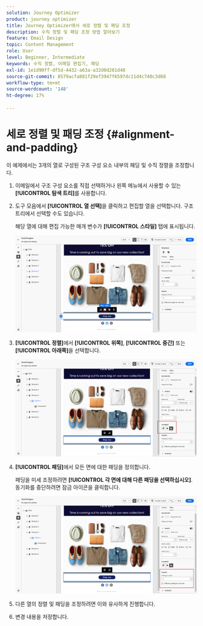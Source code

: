 ```yaml
---
solution: Journey Optimizer
product: journey optimizer
title: Journey Optimizer에서 세로 정렬 및 패딩 조정
description: 수직 정렬 및 패딩 조정 방법 알아보기
feature: Email Design
topic: Content Management
role: User
level: Beginner, Intermediate
keywords: 수직 정렬, 이메일 편집기, 패딩
exl-id: 1e1d90ff-df5d-4432-a63a-a32d0d281d48
source-git-commit: 8579acfa881f29ef3947f6597dc11d4c740c3d68
workflow-type: tm+mt
source-wordcount: '148'
ht-degree: 17%

---
```


# 세로 정렬 및 패딩 조정 {#alignment-and-padding}

이 예제에서는 3개의 열로 구성된 구조 구성 요소 내부의 패딩 및 수직 정렬을 조정합니다.

1. 이메일에서 구조 구성 요소를 직접 선택하거나 왼쪽 메뉴에서 사용할 수 있는 **[!UICONTROL 탐색 트리]**&#x200B;를 사용합니다.

1. 도구 모음에서 **[!UICONTROL 열 선택]**&#x200B;을 클릭하고 편집할 열을 선택합니다. 구조 트리에서 선택할 수도 있습니다.

   해당 열에 대해 편집 가능한 매개 변수가 **[!UICONTROL 스타일]** 탭에 표시됩니다.

   ![](assets/alignment_2.png)

1. **[!UICONTROL 정렬]**&#x200B;에서 **[!UICONTROL 위쪽]**, **[!UICONTROL 중간]** 또는 **[!UICONTROL 아래쪽]**&#x200B;을 선택합니다.

   ![](assets/alignment_3.png)

1. **[!UICONTROL 패딩]**&#x200B;에서 모든 면에 대한 패딩을 정의합니다.

   패딩을 미세 조정하려면 **[!UICONTROL 각 면에 대해 다른 패딩을 선택하십시오]**. 동기화를 중단하려면 잠금 아이콘을 클릭합니다.

   ![](assets/alignment_4.png)

1. 다른 열의 정렬 및 패딩을 조정하려면 이와 유사하게 진행합니다.

1. 변경 내용을 저장합니다.
